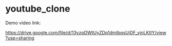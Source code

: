 # youtube_clone

Demo video link:


https://drive.google.com/file/d/13yzpDWtUyZDp1dmIbqsUjDF_vjnLKtIY/view?usp=sharing

